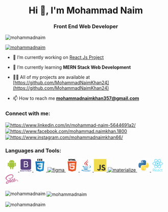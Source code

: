 <h1 align="center">Hi 👋, I'm Mohammad Naim</h1>
<h3 align="center">Front End Web Developer</h3>

<p align="left"> <img src="https://komarev.com/ghpvc/?username=mohammadnaim&label=Profile%20views&color=0e75b6&style=flat" alt="mohammadnaim" /> </p>

<p align="left"> <a href="https://github.com/ryo-ma/github-profile-trophy"><img src="https://github-profile-trophy.vercel.app/?username=mohammadnaim" alt="mohammadnaim" /></a> </p>

- 🔭 I’m currently working on [React Js Project](https://loving-bose-bbd3be.netlify.app/)

- 🌱 I’m currently learning **MERN Stack Web Development**

- 👨‍💻 All of my projects are available at [https://github.com/MohammadNaimKhan24](https://github.com/MohammadNaimKhan24)

- 📫 How to reach me **mohammadnaimkhan357@gmail.com**

<h3 align="left">Connect with me:</h3>
<p align="left">
<a href="https://linkedin.com/in/https://www.linkedin.com/in/mohammad-naim-5644691a2/" target="blank"><img align="center" src="https://raw.githubusercontent.com/rahuldkjain/github-profile-readme-generator/master/src/images/icons/Social/linked-in-alt.svg" alt="https://www.linkedin.com/in/mohammad-naim-5644691a2/" height="30" width="40" /></a>
<a href="https://fb.com/https://www.facebook.com/mohammad.naimkhan.1800" target="blank"><img align="center" src="https://raw.githubusercontent.com/rahuldkjain/github-profile-readme-generator/master/src/images/icons/Social/facebook.svg" alt="https://www.facebook.com/mohammad.naimkhan.1800" height="30" width="40" /></a>
<a href="https://instagram.com/https://www.instagram.com/mohammadnaimkhan66/" target="blank"><img align="center" src="https://raw.githubusercontent.com/rahuldkjain/github-profile-readme-generator/master/src/images/icons/Social/instagram.svg" alt="https://www.instagram.com/mohammadnaimkhan66/" height="30" width="40" /></a>
</p>

<h3 align="left">Languages and Tools:</h3>
<p align="left"> <a href="https://developer.android.com" target="_blank"> <img src="https://raw.githubusercontent.com/devicons/devicon/master/icons/android/android-original-wordmark.svg" alt="android" width="40" height="40"/> </a> <a href="https://getbootstrap.com" target="_blank"> <img src="https://raw.githubusercontent.com/devicons/devicon/master/icons/bootstrap/bootstrap-plain-wordmark.svg" alt="bootstrap" width="40" height="40"/> </a> <a href="https://www.w3schools.com/css/" target="_blank"> <img src="https://raw.githubusercontent.com/devicons/devicon/master/icons/css3/css3-original-wordmark.svg" alt="css3" width="40" height="40"/> </a> <a href="https://www.figma.com/" target="_blank"> <img src="https://www.vectorlogo.zone/logos/figma/figma-icon.svg" alt="figma" width="40" height="40"/> </a> <a href="https://www.w3.org/html/" target="_blank"> <img src="https://raw.githubusercontent.com/devicons/devicon/master/icons/html5/html5-original-wordmark.svg" alt="html5" width="40" height="40"/> </a> <a href="https://www.java.com" target="_blank"> <img src="https://raw.githubusercontent.com/devicons/devicon/master/icons/java/java-original.svg" alt="java" width="40" height="40"/> </a> <a href="https://developer.mozilla.org/en-US/docs/Web/JavaScript" target="_blank"> <img src="https://raw.githubusercontent.com/devicons/devicon/master/icons/javascript/javascript-original.svg" alt="javascript" width="40" height="40"/> </a> <a href="https://materializecss.com/" target="_blank"> <img src="https://raw.githubusercontent.com/prplx/svg-logos/5585531d45d294869c4eaab4d7cf2e9c167710a9/svg/materialize.svg" alt="materialize" width="40" height="40"/> </a> <a href="https://www.python.org" target="_blank"> <img src="https://raw.githubusercontent.com/devicons/devicon/master/icons/python/python-original.svg" alt="python" width="40" height="40"/> </a> <a href="https://reactjs.org/" target="_blank"> <img src="https://raw.githubusercontent.com/devicons/devicon/master/icons/react/react-original-wordmark.svg" alt="react" width="40" height="40"/> </a> <a href="https://sass-lang.com" target="_blank"> <img src="https://raw.githubusercontent.com/devicons/devicon/master/icons/sass/sass-original.svg" alt="sass" width="40" height="40"/> </a> </p>

<p><img align="left" src="https://github-readme-stats.vercel.app/api/top-langs?username=mohammadnaim&show_icons=true&locale=en&layout=compact" alt="mohammadnaim" /></p>

<p>&nbsp;<img align="center" src="https://github-readme-stats.vercel.app/api?username=mohammadnaim&show_icons=true&locale=en" alt="mohammadnaim" /></p>

<p><img align="center" src="https://github-readme-streak-stats.herokuapp.com/?user=mohammadnaim&" alt="mohammadnaim" /></p>
